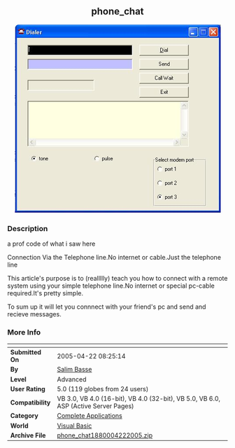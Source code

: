 ﻿<div align="center">

## phone\_chat

<img src="PIC2005422712139860.JPG">
</div>

### Description

a prof code of what i saw here

Connection Via the Telephone line.No internet or cable.Just the telephone line

This article's purpose is to (reallllly) teach you how to connect with a remote system using your simple telephone line.No internet or special pc-cable required.It's pretty simple.

To sum up it will let you connnect with your friend's pc and send and recieve messages.
 
### More Info
 


<span>             |<span>
---                |---
**Submitted On**   |2005-04-22 08:25:14
**By**             |[Salim Basse](https://github.com/Planet-Source-Code/PSCIndex/blob/master/ByAuthor/salim-basse.md)
**Level**          |Advanced
**User Rating**    |5.0 (119 globes from 24 users)
**Compatibility**  |VB 3\.0, VB 4\.0 \(16\-bit\), VB 4\.0 \(32\-bit\), VB 5\.0, VB 6\.0, ASP \(Active Server Pages\) 
**Category**       |[Complete Applications](https://github.com/Planet-Source-Code/PSCIndex/blob/master/ByCategory/complete-applications__1-27.md)
**World**          |[Visual Basic](https://github.com/Planet-Source-Code/PSCIndex/blob/master/ByWorld/visual-basic.md)
**Archive File**   |[phone\_chat1880004222005\.zip](https://github.com/Planet-Source-Code/salim-basse-phone-chat__1-60152/archive/master.zip)








